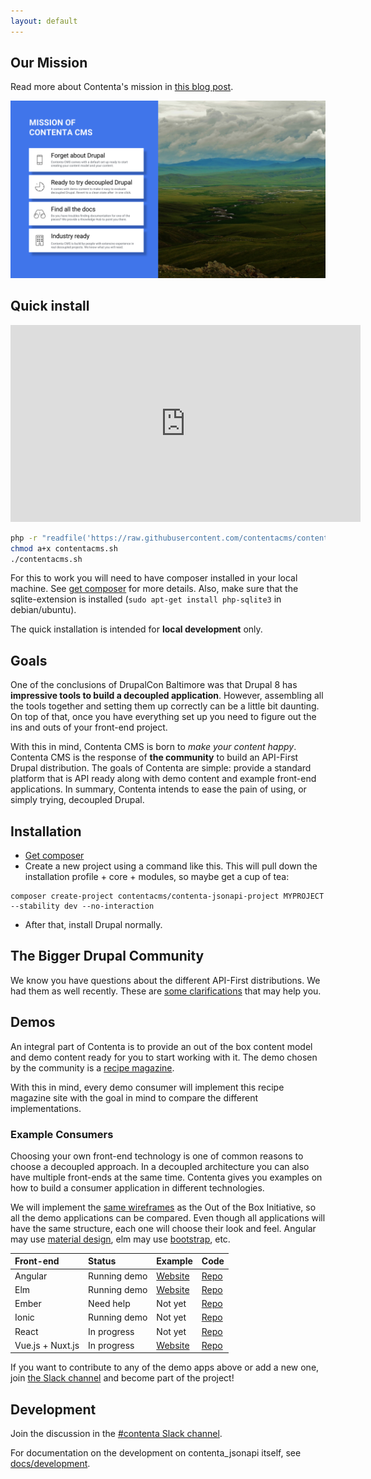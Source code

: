 ```yaml
---
layout: default
---
```

## [](#mission)Our Mission

Read more about Contenta's mission in [this blog post](medium.com/@mateu.aguilo.bosch/contenta-makes-your-content-happy-6f76bbe0cdae).

![The mission of Contenta CMS](/assets/images/contenta-mission.png)

## [](#quick-install)Quick install
<p style="text-align: center;">
  <iframe height="315" src="https://www.youtube.com/embed/MOQ0gd7uEWU" frameborder="0" allowfullscreen="" width="560"></iframe>
</p>

```bash
php -r "readfile('https://raw.githubusercontent.com/contentacms/contenta_jsonapi/8.x-1.x/installer.sh');" > contentacms.sh
chmod a+x contentacms.sh
./contentacms.sh
```

For this to work you will need to have composer installed in your local machine. See [get composer](https://getcomposer.org/) for more details. Also, make sure that the sqlite-extension is installed (`sudo apt-get install php-sqlite3` in debian/ubuntu).

The quick installation is intended for **local development** only.

## [](#goals)Goals
One of the conclusions of DrupalCon Baltimore was that Drupal 8 has **impressive tools to build a decoupled application**. However, assembling all the tools together and setting them up correctly can be a little bit daunting. On top of that, once you have everything set up you need to figure out the ins and outs of your front-end project.

With this in mind, Contenta CMS is born to _make your content happy_. Contenta CMS is the response of **the community** to build an API-First Drupal distribution. The goals of Contenta are simple: provide a standard platform that is API ready along with demo content and example front-end applications. In summary, Contenta intends to ease the pain of using, or simply trying, decoupled Drupal.

## [](#installation)Installation

* [Get composer](https://getcomposer.org/)
* Create a new project using a command like this. This will pull down the installation profile + core + modules, so maybe get a cup of tea:
```
composer create-project contentacms/contenta-jsonapi-project MYPROJECT --stability dev --no-interaction
```
* After that, install Drupal normally.

## [](#bigger-drupal-community)The Bigger Drupal Community

We know you have questions about the different API-First distributions. We had them as well recently. These are [some clarifications](/comparing-reservoir.html) that may help you.

## [](#demos)Demos
An integral part of Contenta is to provide an out of the box content model and demo content ready for you to start working with it. The demo chosen by the community is a [recipe magazine](https://www.drupal.org/node/2818741).

With this in mind, every demo consumer will implement this recipe magazine site with the goal in mind to compare the different implementations.

### [](#example-front-ends)Example Consumers

Choosing your own front-end technology is one of common reasons to choose a decoupled approach. In a decoupled architecture you can also have multiple front-ends at the same time. Contenta gives you examples on how to build a consumer application in different technologies.

We will implement the [same wireframes](https://www.drupal.org/node/2818741#comment-12122841) as the Out of the Box Initiative, so all the demo applications can be compared. Even though all applications will have the same structure, each one will choose their look and feel. Angular may use [material design](https://material.io/guidelines/material-design/introduction.html), elm may use [bootstrap](http://getbootstrap.com/), etc.

| Front-end | Status       | Example | Code   |
|:----------|:-------------|:--------|:-------|
| Angular   | Running demo | [Website](https://contenta-angular.firebaseapp.com/) | [Repo](https://github.com/contentacms/contenta_angular) |
| Elm       | Running demo | [Website](https://contenta-elm.firebaseapp.com/) | [Repo](https://github.com/contentacms/contenta_jsonapi__elm) |
| Ember     | Need help    | Not yet | [Repo](https://github.com/contentacms/contenta_ember) |
| Ionic     | Running demo | Not yet | [Repo](https://github.com/contentacms/contenta_ionic) |
| React     | In progress  | Not yet | [Repo](https://github.com/contentacms/contenta_react) |
| Vue.js + Nuxt.js | In progress  | [Website](https://contentavuenuxt.now.sh) | [Repo](https://github.com/contentacms/contenta_vue_nuxt) |

If you want to contribute to any of the demo apps above or add a new one, join [the Slack channel](https://drupal.slack.com/messages/C5A70F7D1) and become part of the project!

## [](#development)Development

Join the discussion in the [#contenta Slack channel](https://drupal.slack.com/messages/C5A70F7D1).

For documentation on the development on contenta_jsonapi itself, see [docs/development](https://github.com/contentacms/contenta_jsonapi/blob/8.x-1.x/docs/development.md).

